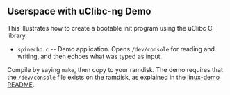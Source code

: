 Userspace with uClibc-ng Demo
-----------------------------
This illustrates how to create a bootable init program using the
uClibc C library.

* `spinecho.c` -- Demo application. Opens `/dev/console` for reading and
  writing, and then echoes what was typed as input.

Compile by saying `make`, then copy to your ramdisk. The demo
requires that the `/dev/console` file exists on the ramdisk, as 
explained in the [linux-demo README](../linux-demo/README.md).
